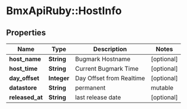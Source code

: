 # BmxApiRuby::HostInfo

## Properties
Name | Type | Description | Notes
------------ | ------------- | ------------- | -------------
**host_name** | **String** | Bugmark Hostname | [optional] 
**host_time** | **String** | Current Bugmark Time | [optional] 
**day_offset** | **Integer** | Day Offset from Realtime | [optional] 
**datastore** | **String** | permanent | mutable | [optional] 
**released_at** | **String** | last release date | [optional] 


